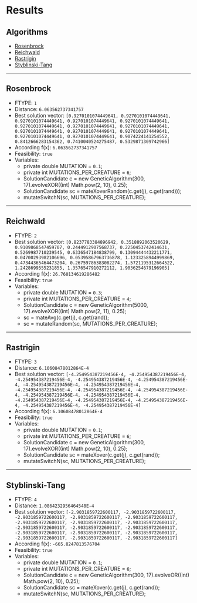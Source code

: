 # Results

## Algorithms
- [Rosenbrock](#rosenbrock)
- [Reichwald](#reichwald)
- [Rastrigin](#rastrigin)
- [Styblinski-Tang](#styblinski-tang)

---

## Rosenbrock
- FTYPE: `1`
- Distance: `6.063562737341757`
- Best solution vector: `[0.9270101074449641, 0.9270101074449641, 0.9270101074449641, 0.9270101074449641, 0.9270101074449641, 0.9270101074449641, 0.9270101074449641, 0.9270101074449641, 0.9270101074449641, 0.9270101074449641, 0.9270101074449641, 0.9270101074449641, 0.9270101074449641, 0.9074224141254552, 0.8412666283154362, 0.7410040524275487, 0.5329871309742966]`
- According f(x): `6.063562737341757`
- Feasibility: `true`
- Variables:
  - private double MUTATION = `0.1`;
  - private int MUTATIONS_PER_CREATURE = `6`;
  - SolutionCandidate c = new GeneticAlgorithm(300, 17).evolveXOR((int) Math.pow(2, 10), 0.25);
  - SolutionCandidate sc = mateXoverRandom(c.get(j), c.get(rand)));
  - mutateSwitchN(sc, MUTATIONS_PER_CREATURE);


---
## Reichwald
- FTYPE: `2`
- Best solution vector: `[0.8237783384896942, 0.3518892063520629, 0.9109868547459707, 0.2444912907568737, 0.2250453742414631, 0.5269987710239545, 0.6336547184838799, 0.13094444432211771, 0.04700293982106696, 0.05395867963736878, 1.1233258944999869, 0.47344365464473204, 0.26759786383082274, 1.5721195312664522, 1.2428699555231855, 1.3576547910272112, 1.9036254679196905]`
- According f(x): `26.760134619286482`
- Feasibility: `true`
- Variables:
  - private double MUTATION = `0.3`;
  - private int MUTATIONS_PER_CREATURE = `4`;
  - SolutionCandidate c = new GeneticAlgorithm(5000, 17).evolveXOR((int) Math.pow(2, 11), 0.25);
  - sc = mateAvg(c.get(j), c.get(rand));
  - sc = mutateRandom(sc, MUTATIONS_PER_CREATURE);

---
## Rastrigin

- FTYPE: `3`
- Distance: `6.10608478012864E-4`
- Best solution vector: `[-4.254954387219456E-4, -4.254954387219456E-4, -4.254954387219456E-4, -4.254954387219456E-4, -4.254954387219456E-4, -4.254954387219456E-4, -4.254954387219456E-4, -4.254954387219456E-4, -4.254954387219456E-4, -4.254954387219456E-4, -4.254954387219456E-4, -4.254954387219456E-4, -4.254954387219456E-4, -4.254954387219456E-4, -4.254954387219456E-4, -4.254954387219456E-4, -4.254954387219456E-4]`
- According f(x): `6.10608478012864E-4`
- Feasibility: `true`
- Variables:
  - private double MUTATION = `0.1`;
  - private int MUTATIONS_PER_CREATURE = `6`;
  - SolutionCandidate c = new GeneticAlgorithm(300, 17).evolveXOR((int) Math.pow(2, 10), 0.25);
  - SolutionCandidate sc = mateXover(c.get(j), c.get(rand));
  - mutateSwitchN(sc, MUTATIONS_PER_CREATURE);

---
## Styblinski-Tang

- FTYPE: `4`
- Distance: `1.0864232956464548E-4`
- Best solution vector: `[-2.9031859722600117, -2.9031859722600117, -2.9031859722600117, -2.9031859722600117, -2.9031859722600117, -2.9031859722600117, -2.9031859722600117, -2.9031859722600117, -2.9031859722600117, -2.9031859722600117, -2.9031859722600117, -2.9031859722600117, -2.9031859722600117, -2.9031859722600117, -2.9031859722600117, -2.9031859722600117, -2.9031859722600117]`
- According f(x): `-665.8247813576704`
- Feasibility: `true`
- Variables:
  - private double MUTATION = `0.1`;
  - private int MUTATIONS_PER_CREATURE = `6`;
  - SolutionCandidate c = new GeneticAlgorithm(300, 17).evolveOR((int) Math.pow(2, 10), 0.25);
  - SolutionCandidate sc = mateXover(c.get(j), c.get(rand));
  - mutateSwitchN(sc, MUTATIONS_PER_CREATURE);

